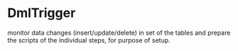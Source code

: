 DmlTrigger
==========

monitor data changes (insert/update/delete) in set of the tables and prepare the scripts of the individual steps, for purpose of setup.
